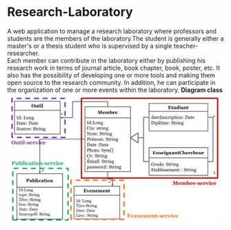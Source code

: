 # Research-Laboratory
A web application to manage a research laboratory where professors and students are the members of the laboratory.The student is generally either a master's or a thesis student who is supervised by a single teacher-researcher. </br>
Each member can contribute in the laboratory either by publishing his research work in terms of journal article, book chapter, book, poster, etc. It also has the possibility of developing one or more tools and making them open source to the research community. In addition, he can participate in the organization of one or more events within the laboratory.
**Diagram class**
![diagram Class](https://github.com/emnaayedi/Research-Laboratory/blob/d5341a3440b9e2094135b499b37b3b82f5ef03b6/Screenshots/Microservices.jpg?raw=true)
